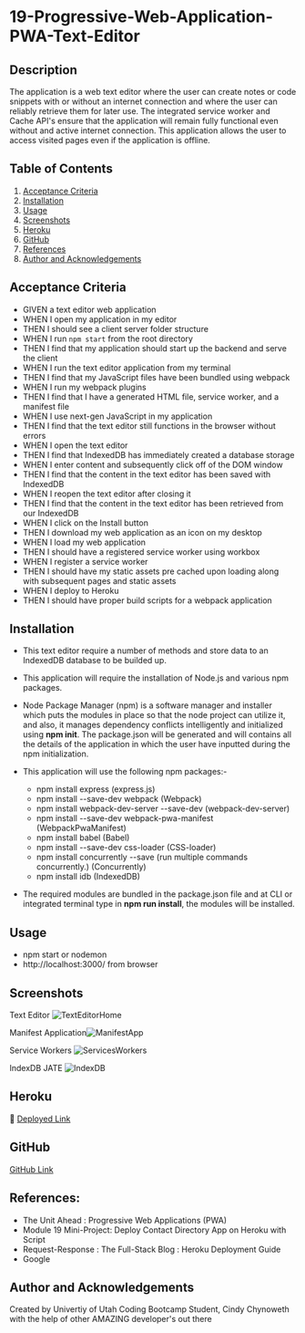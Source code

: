 # 19-Progressive-Web-Application-PWA-Text-Editor


## Description

The application is a web text editor where the user can create notes or code snippets with or without an internet connection and where the user can reliably retrieve them for later use.  The integrated service worker and Cache API's ensure that the application will remain fully functional even without and active internet connection.  This application allows the user to access visited pages even if the application is offline.


## Table of Contents

1. [Acceptance Criteria](#acceptance-criteria)
2. [Installation](#installation)
3. [Usage](#usage)
4. [Screenshots](#screenshots)
5. [Heroku](#heroku)
6. [GitHub](#github)
7. [References](#references)
8. [Author and Acknowledgements](#author-and-acknowledgements)

## Acceptance Criteria

- GIVEN a text editor web application
- WHEN I open my application in my editor
- THEN I should see a client server folder structure
- WHEN I run `npm start` from the root directory
- THEN I find that my application should start up the backend and serve the client
- WHEN I run the text editor application from my terminal
- THEN I find that my JavaScript files have been bundled using webpack
- WHEN I run my webpack plugins
- THEN I find that I have a generated HTML file, service worker, and a manifest file
- WHEN I use next-gen JavaScript in my application
- THEN I find that the text editor still functions in the browser without errors
- WHEN I open the text editor
- THEN I find that IndexedDB has immediately created a database storage
- WHEN I enter content and subsequently click off of the DOM window
- THEN I find that the content in the text editor has been saved with IndexedDB
- WHEN I reopen the text editor after closing it
- THEN I find that the content in the text editor has been retrieved from our IndexedDB
- WHEN I click on the Install button
- THEN I download my web application as an icon on my desktop
- WHEN I load my web application
- THEN I should have a registered service worker using workbox
- WHEN I register a service worker
- THEN I should have my static assets pre cached upon loading along with subsequent pages and static assets
- WHEN I deploy to Heroku
- THEN I should have proper build scripts for a webpack application


## Installation

- This text editor require a number of methods and store data to an IndexedDB database to be builded up.

- This application will require the installation of Node.js and various npm packages.
 
- Node Package Manager (npm) is a software manager and installer which puts the modules in place so that the node project can utilize it, and also, it manages dependency conflicts intelligently and initialized using **npm init**. The package.json will be generated and will contains all the details of the application in which the user have inputted during the npm initialization. 

- This application will use the following npm packages:-

     * npm install express (express.js)
     * npm install --save-dev webpack (Webpack)
     * npm install webpack-dev-server --save-dev (webpack-dev-server)
     * npm install --save-dev webpack-pwa-manifest (WebpackPwaManifest)
     * npm install babel (Babel)
     * npm install --save-dev css-loader (CSS-loader)
     * npm install concurrently --save (run multiple commands concurrently.) (Concurrently)
     * npm install idb (IndexedDB)

* The required modules are bundled in the package.json file and at CLI or integrated terminal type in **npm run install**, the modules will be installed.       

## Usage

- npm start or nodemon
- http://localhost:3000/ from browser

## Screenshots

Text Editor
![TextEditorHome](https://user-images.githubusercontent.com/105569378/199362410-bb5845a2-4443-44b6-89e4-4fbe7f7898a8.png)

 Manifest Application![ManifestApp](https://user-images.githubusercontent.com/105569378/199362417-ec1c9c97-931b-4849-8e3c-33528a27a0a0.png)

Service Workers
![ServicesWorkers](https://user-images.githubusercontent.com/105569378/199362422-1fcce6f6-21c5-40f1-88b4-8ed6404a3209.png)

IndexDB JATE
![IndexDB](https://user-images.githubusercontent.com/105569378/199363082-c250cc00-0e6e-499b-9057-54c274d2a3a0.png)


## Heroku
🚀 [Deployed Link](https://damp-reaches-38127.herokuapp.com/)

## GitHub
[GitHub Link](https://github.com/AngelChloe/19-Progressive-Web-Application-PWA-Text-Editor)

## References:

*   The Unit Ahead : Progressive Web Applications (PWA)
*   Module 19 Mini-Project: Deploy Contact Directory App on Heroku with Script
*   Request-Response : The Full-Stack Blog : Heroku Deployment Guide
*   Google
 
## Author and Acknowledgements

Created by Univertiy of Utah Coding Bootcamp Student, Cindy Chynoweth with the help of other AMAZING developer's out there​




